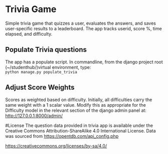 # Trivia Game
Simple trivia game that quizzes a user, evaluates the answers, and saves 
user-specific results to a leaderboard. The app tracks userid, score %,
 time elapsed, and difficulty.

## Populate Trivia questions
The app has a populate script. In commandline, from the django project root 
(~/studenthub/)virtual environment, type: <br>
`python manage.py populate_trivia`

## Adjust Score Weights
Scores as weighted based on difficulty. Initially, all difficulties carry the same 
weight with a 1 scalar value. Modify this as appropriate for the Difficulty model in 
the relevant section of the django admin panel at: <br>
http://127.0.0.1:8000/admin/

#License
The question data provided in trivia app is available under the Creative Commons 
Attribution-ShareAlike 4.0 International License. Data was sourced from 
https://opentdb.com/api_config.php

https://creativecommons.org/licenses/by-sa/4.0/